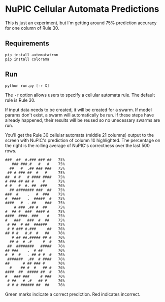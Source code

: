 # NuPIC Cellular Automata Predictions

This is just an experiment, but I'm getting around 75% prediction accuracy for one column of Rule 30.

## Requirements

    pip install automatatron
    pip install colorama

## Run

    python run.py [-r X]

The `-r` option allows users to specify a cellular automata rule. The default rule is Rule 30.

If input data needs to be created, it will be created for a swarm. If model params don't exist, a swarm will automatically be run. If these steps have already happened, their results will be reused so no unecessary swarms are run.

You'll get the Rule 30 cellular automata (middle 21 columns) output to the screen with NuPIC's prediction of column 10 highlighted. The percentage on the right is the rolling average of NuPIC's correctness over the last 500 rows.

```
###  ##  #.### ### ##   75%
   ### ###.#   #   #    75%
  ##   #  .## ### ###   75%
 ## # ### ##  #   #     75%
##  # #   # #### ####   75%
# ### ## ## #    #      75%
# #   #  #. ##  ###     76%
  ## ######## ###  ##   75%
###  #    .   #  ###    75%
#  ####   .  #####  #   75%
####   #  . ##    ###   75%
    # ### .## #  ##     75%
#  ## #  ###  #### #    75%
####  ####. ###    #    75%
#   ###   ###  #  ##    75%
 # ##  # ##  ######     75%
 # # ### #.###     ##   76%
## # #   #.#  #   ##    76%
   # ## ##.##### ## #   76%
  ## #  # .#     #  #   76%
 ##  ########   #####   76%
## ###    .  # ##       76%
#  #  #   . ## # #  #   76%
 #######  .##  # ####   76%
##      # ## ### #      76%
  #    ## #  #   ## #   76%
####  ##  ##### ##  #   76%
#   ### ###     # ###   76%
 # ##   # .#   ## #     76%
 # # # ###### ##  ##    76%
```

Green marks indicate a correct prediction. Red indicates incorrect. 
